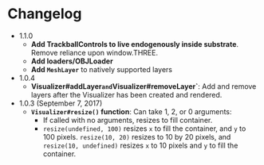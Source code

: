 # Changelog

- 1.1.0
    - **Add TrackballControls to live endogenously inside substrate**. Remove reliance upon window.THREE.
	- **Add loaders/OBJLoader**
	- **Add `MeshLayer`** to natively supported layers
- 1.0.4
    - **Visualizer#addLayer` and `Visualizer#removeLayer`**: Add and remove layers after the Visualizer has been created and rendered.
- 1.0.3 (September 7, 2017)
    - **`Visualizer#resize()` function**: Can take 1, 2, or 0 arguments:
        - If called with no arguments, resizes to fill container.
        - `resize(undefined, 100)` resizes `x` to fill the container, and `y` to 100 pixels. `resize(10, 20)` resizes to 10 by 20 pixels, and `resize(10, undefined)` resizes `x` to 10 pixels and `y` to fill the container.
